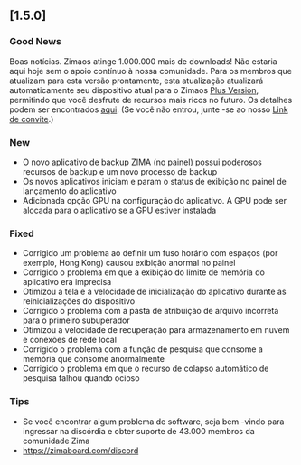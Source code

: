 ## [1.5.0]
### Good News
Boas notícias. Zimaos atinge 1.000.000 mais de downloads! Não estaria aqui hoje sem o apoio contínuo à nossa comunidade. Para os membros que atualizam para esta versão prontamente, esta atualização atualizará automaticamente seu dispositivo atual para o Zimaos [Plus Version](https://www.zimaspace.com/zimaos/pricing), permitindo que você desfrute de recursos mais ricos no futuro. Os detalhes podem ser encontrados [aqui](https://discord.com/channels/884667213326463016/888269879206100992/1420036155432505404). (Se você não entrou, junte -se ao nosso [Link de convite](https://www.zimaboard.com/discord).)
### New
- O novo aplicativo de backup ZIMA (no painel) possui poderosos recursos de backup e um novo processo de backup
- Os novos aplicativos iniciam e param o status de exibição no painel de lançamento do aplicativo
- Adicionada opção GPU na configuração do aplicativo. A GPU pode ser alocada para o aplicativo se a GPU estiver instalada
### Fixed
- Corrigido um problema ao definir um fuso horário com espaços (por exemplo, Hong Kong) causou exibição anormal no painel
- Corrigido o problema em que a exibição do limite de memória do aplicativo era imprecisa
- Otimizou a tela e a velocidade de inicialização do aplicativo durante as reinicializações do dispositivo
- Corrigido o problema com a pasta de atribuição de arquivo incorreta para o primeiro subuperador
- Otimizou a velocidade de recuperação para armazenamento em nuvem e conexões de rede local
- Corrigido o problema com a função de pesquisa que consome a memória que consome anormalmente
- Corrigido o problema em que o recurso de colapso automático de pesquisa falhou quando ocioso
### Tips
- Se você encontrar algum problema de software, seja bem -vindo para ingressar na discórdia e obter suporte de 43.000 membros da comunidade Zima
- <a href = "https://zimaboard.com/discord" target = "_ blank" style = "color: blue"> https://zimaboard.com/discord </a>
